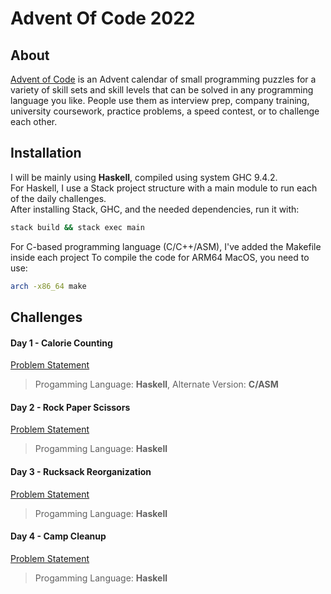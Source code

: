 # Advent Of Code 2022

## About

[Advent of Code](https://adventofcode.com/2022/about) is an Advent calendar of small programming puzzles for a variety of skill sets and skill levels that can be solved in any programming language you like. People use them as interview prep, company training, university coursework, practice problems, a speed contest, or to challenge each other.

## Installation

I will be mainly using **Haskell**, compiled using system GHC 9.4.2.<br />
For Haskell, I use a Stack project structure with a main module to run each of the daily challenges.<br />
After installing Stack, GHC, and the needed dependencies, run it with:

```bash
stack build && stack exec main
```

For C-based programming language (C/C++/ASM), I've added the Makefile inside each project
To compile the code for ARM64 MacOS, you need to use:

```bash
arch -x86_64 make
```


## Challenges

#### Day 1 - Calorie Counting
[Problem Statement](https://adventofcode.com/2022/day/1)
> Progamming Language: **Haskell**,
> Alternate Version: **C/ASM**

#### Day 2 - Rock Paper Scissors
[Problem Statement](https://adventofcode.com/2022/day/2)
> Progamming Language: **Haskell**

#### Day 3 - Rucksack Reorganization
[Problem Statement](https://adventofcode.com/2022/day/3)
> Progamming Language: **Haskell**

#### Day 4 - Camp Cleanup
[Problem Statement](https://adventofcode.com/2022/day/4)
> Progamming Language: **Haskell**
